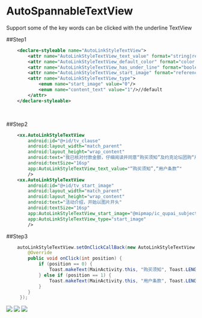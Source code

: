 # AutoSpannableTextView
Support some of the key words can be clicked with the underline TextView<br>

##Step1

```xml
    <declare-styleable name="AutoLinkStyleTextView">
        <attr name="AutoLinkStyleTextView_text_value" format="string|reference"/>//key word with color and underline, and split with ','(en)
        <attr name="AutoLinkStyleTextView_default_color" format="color|reference"/>//word and underline's color
        <attr name="AutoLinkStyleTextView_has_under_line" format="boolean"/>//underline with true and false
        <attr name="AutoLinkStyleTextView_start_image" format="reference"/>//start with image 's TextView
        <attr name="AutoLinkStyleTextView_type">
            <enum name="start_image" value="0"/>
            <enum name="content_text" value="1"/>//default
        </attr>
    </declare-styleable>
```
<br>

##Step2

```xml
    <xx.AutoLinkStyleTextView
        android:id="@+id/tv_clause"
        android:layout_width="match_parent"
        android:layout_height="wrap_content"
        android:text="我已核对付款金额，仔细阅读并同意“购买须知”及约克论坛团购“用户条款”"
        android:textSize="16sp"
        app:AutoLinkStyleTextView_text_value="“购买须知”,“用户条款”"
        />
    <xx.AutoLinkStyleTextView
        android:id="@+id/tv_start_image"
        android:layout_width="match_parent"
        android:layout_height="wrap_content"
        android:text="活动介绍，开始以图片开头"
        android:textSize="16sp"
        app:AutoLinkStyleTextView_start_image="@mipmap/ic_qupai_subject_information"
        app:AutoLinkStyleTextView_type="start_image"
        />
```
##Step3

```java
    autoLinkStyleTextView.setOnClickCallBack(new AutoLinkStyleTextView.ClickCallBack() {
        @Override
        public void onClick(int position) {
            if (position == 0) {
                Toast.makeText(MainActivity.this, "购买须知", Toast.LENGTH_SHORT).show();
            } else if (position == 1) {
                Toast.makeText(MainActivity.this, "用户条款", Toast.LENGTH_SHORT).show();
            }
        }
     });
```

![](https://github.com/wangshaolei/UnderLineLinkTextView/blob/master/img/1.png)
![](https://github.com/wangshaolei/UnderLineLinkTextView/blob/master/img/2.png)
![](https://github.com/wangshaolei/UnderLineLinkTextView/blob/master/img/3.png)
